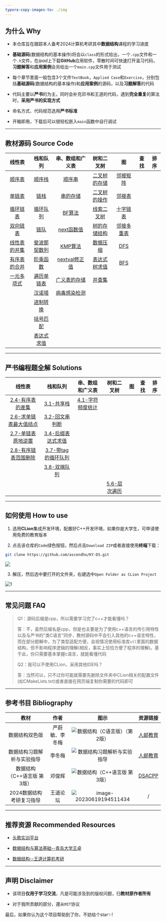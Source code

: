 ```yaml
---
typora-copy-images-to: ./img
---
```


## 为什么 Why

- 本仓库旨在跟踪本人备考2024计算机考研其中**数据结构**课程的学习进度

- **基础源码**(数据结构的基本操作)将会以`class`的形式给出，一个`.cpp`文件和一个`.h`文件，在*ipad*上下载**GitHub**应用软件，零散时间可快速打开温习代码，**习题解答**和**应用案例**会另给出一个`main.cpp`文件用于测试

- 每个章节里面一般包含3个文件`TextBook`，`Applied Case`和`Exercise`，分别包括**基础源码**(数据结构的基本操作)和**应用案例**的源码，以及**习题解答**的代码

- 代码主要以**严书**的为主，同时会补充邓书和王道的代码，遇到**完全重复**的算法时，**采用严书的实现方式**

- 命名方式、代码规范选用**严书标准**

- 开箱即用，下载后可以很轻松嵌入`main`函数中自行调试

------



## 教材源码 Source Code

|                            线性表                            |                           栈和队列                           |                       串、数组和广义表                       |                          树和二叉树                          |                              图                              | 查找 | 排序 |
| :----------------------------------------------------------: | :----------------------------------------------------------: | :----------------------------------------------------------: | :----------------------------------------------------------: | :----------------------------------------------------------: | ---- | :--: |
|   <a href="02-Linear List/TextBook/SqList.cpp">顺序表</a>    | <a href="03-Stack and Queue/TextBook/SqStack.cpp">顺序栈</a> | <a href="04-String, Array and Generalized List/TextBook/SString.cpp">顺序串</a> | <a href="05-Tree and Binary Tree/TextBook/SqBiTree.h">二叉树的存储</a> | <a href="06-Graph/TextBook/AdjacencyMatrix.cpp">邻接矩阵</a> |      |      |
|  <a href="02-Linear List/TextBook/LinkList.cpp">单链表</a>   | <a href="03-Stack and Queue/TextBook/LinkStack.cpp">链栈</a> | <a href="04-String, Array and Generalized List/TextBook/StorageStructuresOfString.h">串的存储</a> | <a href="05-Tree and Binary Tree/TextBook/BiTree.cpp">二叉树的操作</a> |   <a href="06-Graph/TextBook/AdjacencyList.cpp">邻接表</a>   |      |      |
| <a href="02-Linear List/TextBook/CLinkList.cpp">循环链表</a> | <a href="03-Stack and Queue/TextBook/SqQueue.cpp">循环队列</a> | <a href="04-String, Array and Generalized List/TextBook/Index_BF.cpp">BF算法</a> | <a href="05-Tree and Binary Tree/TextBook/BiThrTree.cpp">线索二叉树</a> |  <a href="06-Graph/TextBook/OrthogonalList.h">十字链表</a>   |      |      |
| <a href="02-Linear List/TextBook/DuLinkList.cpp">双向链表</a> | <a href="03-Stack and Queue/TextBook/LinkQueue.cpp">链队</a> | <a href="04-String, Array and Generalized List/TextBook/next.cpp">next函数值</a> | <a href="05-Tree and Binary Tree/TextBook/StorageStructureOfTree.h">树的存储结构</a> | <a href="06-Graph/TextBook/AdjacencyMultilist.h">邻接多重表</a> |      |      |
| <a href="02-Linear List/TextBook/Union.cpp">线性表的并集</a> | <a href="03-Stack and Queue\TextBook\Fib.cpp">斐波那契数列</a> | <a href="04-String, Array and Generalized List/TextBook/Index_KMP.cpp">KMP算法</a> | <a href="05-Tree and Binary Tree/Applied Case/Data Compression/HuffmanTree.cpp">数据压缩</a> |         <a href="06-Graph/TextBook/DFS.cpp">DFS</a>          |      |      |
| <a href="02-Linear List/TextBook/MergeList.cpp">有序表的合并</a> | <a href="03-Stack and Queue\TextBook\Fact.cpp">阶乘函数</a>  | <a href="04-String, Array and Generalized List/TextBook/nextval.cpp">nextval修正值</a> | <a href="05-Tree and Binary Tree/Applied Case/BinaryTreeComputeExp/ComputeExpression.cpp">表达式树求值</a> |         <a href="06-Graph/TextBook/BFS.cpp">BFS</a>          |      |      |
| <a href="02-Linear List/Applied Case/Polynomial/Polynomial.cpp">一元多项式</a> | <a href="03-Stack and Queue\TextBook\TraverseList.cpp">遍历单链表</a> | <a href="04-String, Array and Generalized List/TextBook/GList.h">广义表的存储</a> | <a href="05-Tree and Binary Tree/TextBook/DisjointSet.cpp">并查集</a> |                                                              |      |      |
|                                                              |  <a href="03-Stack and Queue\TextBook\Hanoi.cpp">汉诺塔</a>  | <a href="04-String, Array and Generalized List/Applied Case/Virus_detection/Virus_detection.cpp">病毒感染检测</a> |                                                              |                                                              |      |      |
|                                                              | <a href="03-Stack and Queue\Applied Case\Conversion\Conversion.cpp">进制转换</a> |                                                              |                                                              |                                                              |      |      |
|                                                              | <a href="03-Stack and Queue/Applied Case/Matching/Matching.cpp">括号匹配</a> |                                                              |                                                              |                                                              |      |      |
|                                                              | <a href="03-Stack and Queue/Applied Case/EvaluateExpression/EvaluateExpression.cpp">表达式求值</a> |                                                              |                                                              |                                                              |      |      |

------



## 严书编程题全解 Solutions

|                            线性表                            |                           栈和队列                           |                       串、数组和广义表                       |                          树和二叉树                          |  图  | 查找 | 排序 |
| :----------------------------------------------------------: | :----------------------------------------------------------: | :----------------------------------------------------------: | :----------------------------------------------------------: | :--: | :--: | :--: |
| <a href="02-Linear List/Exercise/Difference.cpp">2.4-有序表的差集</a> | <a href="03-Stack and Queue/Exercise/DblStack.cpp">3.1-共享栈</a> | <a href="04-String, Array and Generalized List/Exercise/CharacterFrequencyStatistics.cpp">4.1-字符频度统计</a> |                                                              |      |      |      |
| <a href="02-Linear List/Exercise/Max.cpp">2.6-求单链表最大值结点</a> | <a href="03-Stack and Queue\Exercise\IsPalindrome.cpp">3.2-回文串判断</a> |                                                              |                                                              |      |      |      |
| <a href="02-Linear List/Exercise/Inverse.cpp">2.7-单链表原地逆置</a> | <a href="03-Stack and Queue/Exercise/Postfix.cpp">3.4-后缀表达式求值</a> |                                                              |                                                              |      |      |      |
| <a href="02-Linear List/Exercise/DeleteMinMax.cpp">2.8-有序链表范围删除</a> | <a href="03-Stack and Queue/Exercise/SqQueueWithTag.cpp">3.7-带tag的循环队列</a> |                                                              |                                                              |      |      |      |
|                                                              | <a href="03-Stack and Queue/Exercise/Deque.cpp">3.8-双端队列</a> |                                                              |                                                              |      |      |      |
|                                                              |                                                              |                                                              | <a href="05-Tree and Binary Tree/Exercise/LevelOrderTraversal.cpp">5.6-层次遍历</a> |      |      |      |

------



## 如何使用 How to use

1. 选用**CLion**集成开发环境，配置好C++开发环境，如果你是大学生，可申请使用免费的教育版本

2. 点击该仓库的`Code`绿色按钮，然后点击`Download ZIP`或者直接使用**终端**下载：

```bash
git clone https://github.com/ascendho/KY-DS.git
```

![](img/C0J__QFOH%5D4RD%7D%5BU%7DHYWV@B.png)

3. 解压，然后选中要打开的文件夹，右键选中`Open Folder as CLion Project`

![1](img/1.png)

------



## 常见问题 FAQ

> Q1：源码后缀是cpp，所以需要学习完了c++才能看懂吗？
>
> 答：不，虽然后缀名是cpp，但是也主要是为了使用c++语言的传引用特性以及与严书的"类C语言"同步，教材源码中不会引入其他的c++语言特性，而在部分题解中，为了类型适配方便，会视情况使用标准库`stl`里面的数据结构，但不影响程序逻辑的理解(相反，事实上恰恰方便了程序的理解)。基于此，你只需要基本掌握c语言，就能看懂代码
>
> 
>
> Q2：我可以不使用CLion，采用其他IDE吗？
>
> 答：当然可以，只不过你可能就需要先删除文件夹中CLion相关的配置文件(如CMakeLists.txt)或者直接在网页端复制你需要的代码即可

------



## 参考书目 Bibliography

|            教材             |      作者      |                             图示                             |                           资源链接                           |
| :-------------------------: | :------------: | :----------------------------------------------------------: | :----------------------------------------------------------: |
|       数据结构双色版        | 严蔚敏、李冬梅 | ![数据结构（C语言版）（第2版）](img/2110398aa6025c417e71.jpeg) | <a href="https://www.ryjiaoyu.com/book/details/45170">人邮教育</a> |
| 数据结构习题解析与实验指导  |     李冬梅     | ![数据结构习题解析与实验指导](img/2204c1aa113663e88ab9.png)  | <a href="https://www.ryjiaoyu.com/book/details/43313">人邮教育</a> |
| 数据结构（C++语言版 第3版） |     邓俊辉     |      ![数据结构（C++语言版 第3版）](img/s28064419.jpg)       | <a href="https://dsa.cs.tsinghua.edu.cn/~deng/ds/dsacpp/index.htm">DSACPP</a> |
|  2024数据结构考研复习指导   |    王道论坛    | ![image-20230619194511434](img/image-20230619194511434.png)  |                              /                               |

------



## 推荐资源 Recommended Resources

- <a href="https://www.educoder.net/paths/jizlwfkq">头歌实训平台</a>

- <a href="https://www.bilibili.com/video/BV1nJ411V7bd/?spm_id_from=333.337.search-card.all.click">数据结构与算法基础--青岛大学王卓</a>

- <a href="https://www.bilibili.com/video/BV1b7411N798?p=51&spm_id_from=pageDriver&vd_source=61a8f743f4489a59a143809ed7fb1159">数据结构--王道计算机考研</a>

------



## 声明 Disclaimer

- 该项目**仅用于学习交流**，凡是可能涉及到的版权问题，归**教材原作者所有**

- 对于我所贡献的部分，遵从`MIT`协议

最后，如果你认为这个项目帮助到了你，不妨给个star✨!

